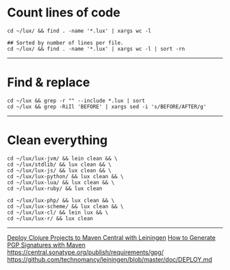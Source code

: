 # Count lines of code

```
cd ~/lux/ && find . -name '*.lux' | xargs wc -l

## Sorted by number of lines per file.
cd ~/lux/ && find . -name '*.lux' | xargs wc -l | sort -rn
```

---

# Find & replace

```
cd ~/lux && grep -r "" --include *.lux | sort
cd ~/lux && grep -RiIl 'BEFORE' | xargs sed -i 's/BEFORE/AFTER/g'
```

---

# Clean everything

```
cd ~/lux/lux-jvm/ && lein clean && \
cd ~/lux/stdlib/ && lux clean && \
cd ~/lux/lux-js/ && lux clean && \
cd ~/lux/lux-python/ && lux clean && \
cd ~/lux/lux-lua/ && lux clean && \
cd ~/lux/lux-ruby/ && lux clean

cd ~/lux/lux-php/ && lux clean && \
cd ~/lux/lux-scheme/ && lux clean && \
cd ~/lux/lux-cl/ && lein lux && \
cd ~/lux/lux-r/ && lux clean

```

---

[Deploy Clojure Projects to Maven Central with Leiningen](https://kpow.io/how-to/deploy-clojure-projects-to-maven-central/)
[How to Generate PGP Signatures with Maven](https://blog.sonatype.com/2010/01/how-to-generate-pgp-signatures-with-maven/)
https://central.sonatype.org/publish/requirements/gpg/
https://github.com/technomancy/leiningen/blob/master/doc/DEPLOY.md

